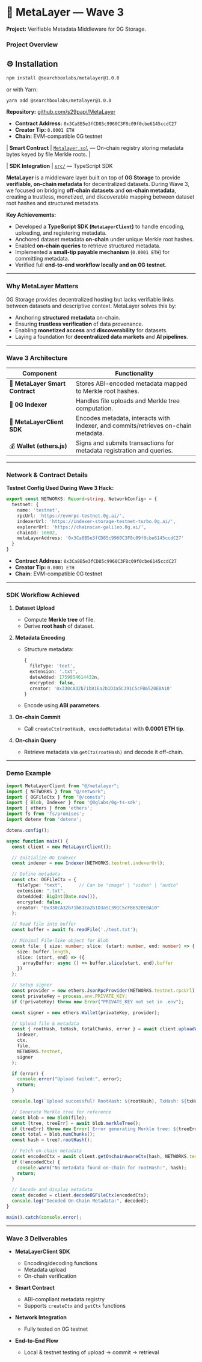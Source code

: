 # 🧠 MetaLayer — Wave 3

**Project:** Verifiable Metadata Middleware for 0G Storage.

### **Project Overview**

## ⚙️ Installation

```bash
npm install @searchboxlabs/metalayer@1.0.0
````

or with Yarn:

```bash
yarn add @searchboxlabs/metalayer@1.0.0
```

**Repository:** [github.com/s29papi/MetaLayer](https://github.com/s29papi/MetaLayer)

* **Contract Address:** `0x3Ca8B5e3fCD85c9960C3F8c09f0cbe6145ccdC27`
* **Creator Tip:** `0.0001 ETH`
* **Chain:** EVM-compatible 0G testnet

| **Smart Contract**  | [`Metalayer.sol`](https://github.com/s29papi/MetaLayer/blob/main/contracts/src/Metalayer.sol) — On-chain registry storing metadata bytes keyed by file Merkle roots. |


| **SDK Integration** | [`src/`](https://github.com/s29papi/MetaLayer/tree/main/src) — TypeScript SDK 



**MetaLayer** is a middleware layer built on top of **0G Storage** to provide **verifiable, on-chain metadata** for decentralized datasets. During Wave 3, we focused on bridging **off-chain datasets** and **on-chain metadata**, creating a trustless, monetized, and discoverable mapping between dataset root hashes and structured metadata.

**Key Achievements:**

* Developed a **TypeScript SDK (`MetaLayerClient`)** to handle encoding, uploading, and registering metadata.
* Anchored dataset metadata **on-chain** under unique Merkle root hashes.
* Enabled **on-chain queries** to retrieve structured metadata.
* Implemented a **small-tip payable mechanism** (`0.0001 ETH`) for committing metadata.
* Verified full **end-to-end workflow locally and on 0G testnet**.

---

### **Why MetaLayer Matters**

0G Storage provides decentralized hosting but lacks verifiable links between datasets and descriptive context.
MetaLayer solves this by:

* Anchoring **structured metadata** on-chain.
* Ensuring **trustless verification** of data provenance.
* Enabling **monetized access** and **discoverability** for datasets.
* Laying a foundation for **decentralized data markets** and **AI pipelines**.

---

### **Wave 3 Architecture**

| Component                       | Functionality                                                                      |
| ------------------------------- | ---------------------------------------------------------------------------------- |
| 🧱 **MetaLayer Smart Contract** | Stores ABI-encoded metadata mapped to Merkle root hashes.                          |
| 💾 **0G Indexer**               | Handles file uploads and Merkle tree computation.                                  |
| 🧠 **MetaLayerClient SDK**      | Encodes metadata, interacts with Indexer, and commits/retrieves on-chain metadata. |
| 💰 **Wallet (ethers.js)**       | Signs and submits transactions for metadata registration and queries.              |

---

### **Network & Contract Details**

**Testnet Config Used During Wave 3 Hack:**

```ts
export const NETWORKS: Record<string, NetworkConfig> = {
  testnet: {
    name: 'testnet',
    rpcUrl: 'https://evmrpc-testnet.0g.ai/',
    indexerUrl: 'https://indexer-storage-testnet-turbo.0g.ai/',
    explorerUrl: 'https://chainscan-galileo.0g.ai/',
    chainId: 16602,
    metaLayerAddress: '0x3Ca8B5e3fCD85c9960C3F8c09f0cbe6145ccdC27'
  }
}
```

* **Contract Address:** `0x3Ca8B5e3fCD85c9960C3F8c09f0cbe6145ccdC27`
* **Creator Tip:** `0.0001 ETH`
* **Chain:** EVM-compatible 0G testnet

---

### **SDK Workflow Achieved**

1. **Dataset Upload**

   * Compute **Merkle tree** of file.
   * Derive **root hash** of dataset.

2. **Metadata Encoding**

   * Structure metadata:

     ```ts
     {
       fileType: 'text',
       extension: '.txt',
       dateAdded: 1759854614432n,
       encrypted: false,
       creator: '0x330cA32b71b81Ea2b1D3a5C391C5cFB6520E0A10'
     }
     ```
   * Encode using **ABI parameters**.

3. **On-chain Commit**

   * Call `createCtx(rootHash, encodedMetadata)` with **0.0001 ETH tip**.

4. **On-chain Query**

   * Retrieve metadata via `getCtx(rootHash)` and decode it off-chain.

---

### **Demo Example**

```ts
import MetaLayerClient from "@/metalayer";
import { NETWORKS } from "@/network";
import { OGFileCtx } from "@/consts";
import { Blob, Indexer } from '@0glabs/0g-ts-sdk';
import { ethers } from 'ethers';
import fs from 'fs/promises';
import dotenv from 'dotenv';

dotenv.config();

async function main() {
  const client = new MetaLayerClient();

  // Initialize 0G Indexer
  const indexer = new Indexer(NETWORKS.testnet.indexerUrl);

  // Define metadata
  const ctx: OGFileCtx = {
    fileType: "text",      // Can be "image" | "video" | "audio"
    extension: ".txt",
    dateAdded: BigInt(Date.now()),
    encrypted: false,
    creator: "0x330cA32b71b81Ea2b1D3a5C391C5cFB6520E0A10"
  };

  // Read file into buffer
  const buffer = await fs.readFile('./test.txt');

  // Minimal File-like object for Blob
  const file: { size: number; slice: (start: number, end: number) => { arrayBuffer: () => Promise<ArrayBuffer> } } = {
    size: buffer.length,
    slice: (start, end) => ({
      arrayBuffer: async () => buffer.slice(start, end).buffer
    })
  };

  // Setup signer
  const provider = new ethers.JsonRpcProvider(NETWORKS.testnet.rpcUrl);
  const privateKey = process.env.PRIVATE_KEY;
  if (!privateKey) throw new Error("PRIVATE_KEY not set in .env");

  const signer = new ethers.Wallet(privateKey, provider);

  // Upload file & metadata
  const { rootHash, txHash, totalChunks, error } = await client.uploadWithCtx(
    indexer,
    ctx,
    file,
    NETWORKS.testnet,
    signer
  );

  if (error) {
    console.error("Upload failed:", error);
    return;
  }

  console.log(`Upload successful! RootHash: ${rootHash}, TxHash: ${txHash}, Chunks: ${totalChunks}`);

  // Generate Merkle tree for reference
  const blob = new Blob(file);
  const [tree, treeErr] = await blob.merkleTree();
  if (treeErr) throw new Error(`Error generating Merkle tree: ${treeErr}`);
  const total = blob.numChunks();
  const hash = tree?.rootHash();

  // Fetch on-chain metadata
  const encodedCtx = await client.getOnchainAwareCtx(hash, NETWORKS.testnet, signer);
  if (!encodedCtx) {
    console.warn("No metadata found on-chain for rootHash:", hash);
    return;
  }

  // Decode and display metadata
  const decoded = client.decodeOGFileCtx(encodedCtx);
  console.log("Decoded On-Chain Metadata:", decoded);
}

main().catch(console.error);

```

---

### **Wave 3 Deliverables**

* **MetaLayerClient SDK**

  * Encoding/decoding functions
  * Metadata upload
  * On-chain verification
* **Smart Contract**

  * ABI-compliant metadata registry
  * Supports `createCtx` and `getCtx` functions
* **Network Integration**

  * Fully tested on 0G testnet
* **End-to-End Flow**

  * Local & testnet testing of upload → commit → retrieval


